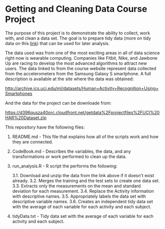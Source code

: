 # Getting and Cleaning Data Course Project

The purpose of this project is to demonstrate the ability to collect, work with, and clean a data set. The goal is to prepare tidy data (more on tidy data on this [link](https://cran.r-project.org/web/packages/tidyr/vignettes/tidy-data.html)) that can be used for later analysis.

The data used was from one of the most exciting areas in all of data science right now is wearable computing. Companies like Fitbit, Nike, and Jawbone Up are racing to develop the most advanced algorithms to attract new users. The data linked to from the course website represent data collected from the accelerometers from the Samsung Galaxy S smartphone. A full description is available at the site where the data was obtained:

http://archive.ics.uci.edu/ml/datasets/Human+Activity+Recognition+Using+Smartphones

And the data for the project can be downloade from:

https://d396qusza40orc.cloudfront.net/getdata%2Fprojectfiles%2FUCI%20HAR%20Dataset.zip

This repository have the following files:

1. README.md - This file that explains how all of the scripts work and how they are connected.
2. CodeBook.md  -  Describes the variables, the data, and any transformations or work performed to clean up the data.
3. run_analysis.R - R script the performs the following:

	3.1. Download and unzip the data from the link above if it doesn't exist already.
	3.2. Merges the training and the test sets to create one data set.
    3.3. Extracts only the measurements on the mean and standard deviation for each measurement.
    3.4. Replace the Activity information with descriptive names.
    3.5. Appropriately labels the data set with descriptive variable names.
    3.6. Creates an independent tidy data set with the average of each variable for each activity and each subject.

4. tidyData.txt - Tidy data set with the average of each variable for each activity and each subject.